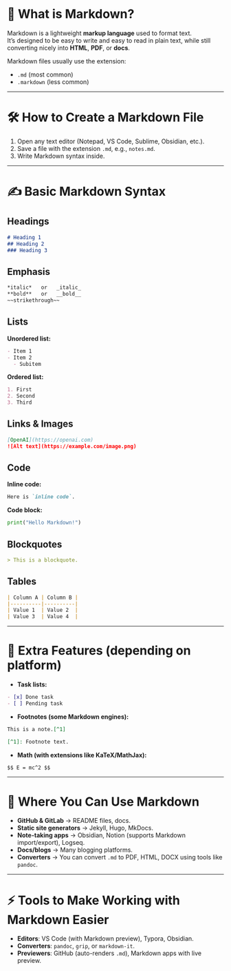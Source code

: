# 📘 What is Markdown?
Markdown is a lightweight **markup language** used to format text.  
It’s designed to be easy to write and easy to read in plain text, while still converting nicely into **HTML**, **PDF**, or **docs**.

Markdown files usually use the extension:

- `.md` (most common)  
- `.markdown` (less common)

---

# 🛠 How to Create a Markdown File
1. Open any text editor (Notepad, VS Code, Sublime, Obsidian, etc.).  
2. Save a file with the extension `.md`, e.g., `notes.md`.  
3. Write Markdown syntax inside.

---

# ✍️ Basic Markdown Syntax

## Headings
```md
# Heading 1
## Heading 2
### Heading 3
```

## Emphasis
```md
*italic*   or   _italic_
**bold**   or   __bold__
~~strikethrough~~
```

## Lists
**Unordered list:**
```md
- Item 1
- Item 2
  - Subitem
```

**Ordered list:**
```md
1. First
2. Second
3. Third
```

## Links & Images
```md
[OpenAI](https://openai.com)
![Alt text](https://example.com/image.png)
```

## Code
**Inline code:**
```md
Here is `inline code`.
```

**Code block:**
```python
print("Hello Markdown!")
```

## Blockquotes
```md
> This is a blockquote.
```

## Tables
```md
| Column A | Column B |
|----------|----------|
| Value 1  | Value 2  |
| Value 3  | Value 4  |
```

---

# 🎨 Extra Features (depending on platform)

- **Task lists:**
```md
- [x] Done task
- [ ] Pending task
```

- **Footnotes (some Markdown engines):**
```md
This is a note.[^1]

[^1]: Footnote text.
```

- **Math (with extensions like KaTeX/MathJax):**
```md
$$ E = mc^2 $$
```

---

# 📂 Where You Can Use Markdown
- **GitHub & GitLab** → README files, docs.  
- **Static site generators** → Jekyll, Hugo, MkDocs.  
- **Note-taking apps** → Obsidian, Notion (supports Markdown import/export), Logseq.  
- **Docs/blogs** → Many blogging platforms.  
- **Converters** → You can convert `.md` to PDF, HTML, DOCX using tools like `pandoc`.

---

# ⚡ Tools to Make Working with Markdown Easier
- **Editors**: VS Code (with Markdown preview), Typora, Obsidian.  
- **Converters**: `pandoc`, `grip`, or `markdown-it`.  
- **Previewers**: GitHub (auto-renders `.md`), Markdown apps with live preview.
